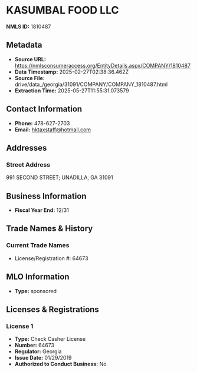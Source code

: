 # KASUMBAL FOOD LLC

**NMLS ID:** 1810487

## Metadata
- **Source URL:** https://nmlsconsumeraccess.org/EntityDetails.aspx/COMPANY/1810487
- **Data Timestamp:** 2025-02-27T02:38:36.462Z
- **Source File:** drive/data_/georgia/31091/COMPANY/COMPANY_1810487.html
- **Extraction Time:** 2025-05-27T11:55:31.073579

## Contact Information
- **Phone:** 478-627-2703
- **Email:** hktaxstaff@hotmail.com

## Addresses
### Street Address
991 SECOND STREET; UNADILLA, GA 31091

## Business Information
- **Fiscal Year End:** 12/31

## Trade Names & History
### Current Trade Names
- License/Registration #: 64673

## MLO Information
- **Type:** sponsored

## Licenses & Registrations

### License 1
- **Type:** Check Casher License
- **Number:** 64673
- **Regulator:** Georgia
- **Issue Date:** 01/29/2019
- **Authorized to Conduct Business:** No
